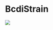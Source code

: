 # BcdiStrain

<!-- [![Build Status](https://github.com/jmeziere/BcdiStrain.jl/actions/workflows/CI.yml/badge.svg?branch=main)](https://github.com/jmeziere/BcdiStrain.jl/actions/workflows/CI.yml?query=branch%3Amain) -->
[![](https://img.shields.io/badge/docs-dev-blue.svg)](https://byu-cxi.github.io/BcdiStrain.jl/dev)
